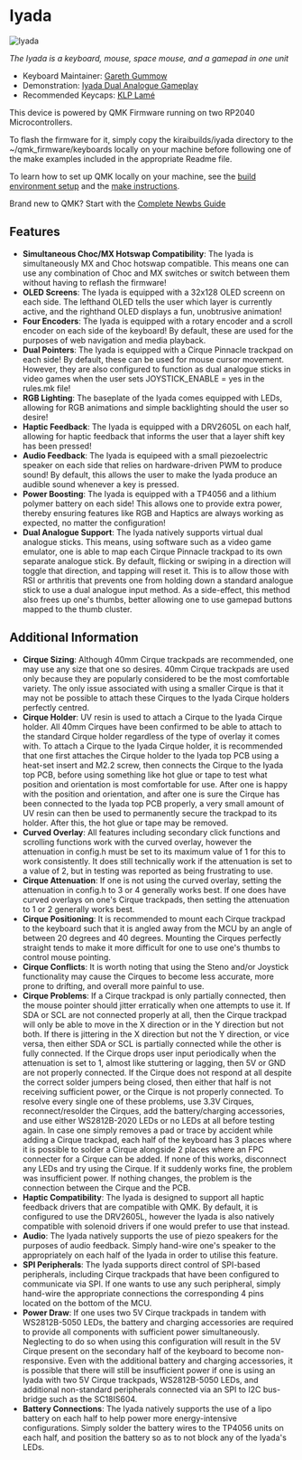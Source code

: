 # Iyada

![Iyada](https://raw.githubusercontent.com/gargum/Iyada/main/photos/iyada_main.jpg)

*The Iyada is a keyboard, mouse, space mouse, and a gamepad in one unit*

* Keyboard Maintainer: [Gareth Gummow](https://github.com/gargum)
* Demonstration: [Iyada Dual Analogue Gameplay](https://imgur.com/gallery/iyada-simple-demos-vVryoOj)
* Recommended Keycaps: [KLP Lamé](https://github.com/braindefender/KLP-Lame-Keycaps)

This device is powered by QMK Firmware running on two RP2040 Microcontrollers.

To flash the firmware for it, simply copy the kiraibuilds/iyada directory to the ~/qmk_firmware/keyboards locally on your machine before following one of the make examples included in the appropriate Readme file.

To learn how to set up QMK locally on your machine, see the [build environment setup](https://docs.qmk.fm/#/getting_started_build_tools) and the [make instructions](https://docs.qmk.fm/#/getting_started_make_guide). 

Brand new to QMK? Start with the [Complete Newbs Guide](https://docs.qmk.fm/#/newbs)

## Features

* **Simultaneous Choc/MX Hotswap Compatibility**: The Iyada is simultaneously MX and Choc hotswap compatible. This means one can use any combination of Choc and MX switches or switch between them without having to reflash the firmware!
* **OLED Screens**: The Iyada is equipped with a 32x128 OLED screenn on each side. The lefthand OLED tells the user which layer is currently active, and the righthand OLED displays a fun, unobtrusive animation!
* **Four Encoders**: The Iyada is equipped with a rotary encoder and a scroll encoder on each side of the keyboard! By default, these are used for the purposes of web navigation and media playback.
* **Dual Pointers**: The Iyada is equipped with a Cirque Pinnacle trackpad on each side! By default, these can be used for mouse cursor movement. However, they are also configured to function as dual analogue sticks in video games when the user sets JOYSTICK_ENABLE = yes in the rules.mk file!
* **RGB Lighting**: The baseplate of the Iyada comes equipped with LEDs, allowing for RGB animations and simple backlighting should the user so desire!
* **Haptic Feedback**: The Iyada is equipped with a DRV2605L on each half, allowing for haptic feedback that informs the user that a layer shift key has been pressed!
* **Audio Feedback**: The Iyada is equipeed with a small piezoelectric speaker on each side that relies on hardware-driven PWM to produce sound! By default, this allows the user to make the Iyada produce an audible sound whenever a key is pressed.
* **Power Boosting**: The Iyada is equipped with a TP4056 and a lithium polymer battery on each side! This allows one to provide extra power, thereby ensuring features like RGB and Haptics are always working as expected, no matter the configuration!
* **Dual Analogue Support**: The Iyada natively supports virtual dual analogue sticks. This means, using software such as a video game emulator, one is able to map each Cirque Pinnacle trackpad to its own
separate analogue stick. By default, flicking or swiping in a direction will toggle that direction, and tapping will reset it. This is to allow those with RSI or arthritis that prevents
one from holding down a standard analogue stick to use a dual analogue input method. As a side-effect, this method also frees up one's thumbs, better allowing one to use gamepad buttons mapped to the thumb cluster.

## Additional Information

* **Cirque Sizing**: Although 40mm Cirque trackpads are recommended, one may use any size that one so desires. 40mm Cirque trackpads are used only because they are popularly considered to be the most comfortable variety. The only issue associated with using a smaller Cirque is that it may not be possible to attach these Cirques to the Iyada Cirque holders perfectly centred.
* **Cirque Holder**: UV resin is used to attach a Cirque to the Iyada Cirque holder. All 40mm Cirques have been confirmed to be able to attach to the standard Cirque holder regardless of the type of overlay it comes with. To attach a Cirque to the Iyada Cirque holder, it is recommended that one first attaches the Cirque holder to the Iyada top PCB using a heat-set insert and M2.2 screw, then connects the Cirque to the Iyada top PCB, before using something like hot glue or tape to test what position and orientation is most comfortable for use. After one is happy with the position and orientation, and after one is sure the Cirque has been connected to the Iyada top PCB properly, a very small amount of UV resin can then be used to permanently secure the trackpad to its holder. After this, the hot glue or tape may be removed. 
* **Curved Overlay**: All features including secondary click functions and scrolling functions work with the curved overlay, however the attenuation in config.h must be set to its maximum value of 1 for this to work consistently. It does still technically work if the attenuation is set to a value of 2, but in testing was reported as being frustrating to use.
* **Cirque Attenuation**: If one is not using the curved overlay, setting the attenuation in config.h to 3 or 4 generally works best. If one does have curved overlays on one's Cirque trackpads, then setting the attenuation to 1 or 2 generally works best.
* **Cirque Positioning**: It is recommended to mount each Cirque trackpad to the keyboard such that it is angled away from the MCU by an angle of between 20 degrees and 40 degrees. Mounting the Cirques perfectly straight tends to make it more difficult for one to use one's thumbs to control mouse pointing.
* **Cirque Conflicts**: It is worth noting that using the Steno and/or Joystick functionality may cause the Cirques to become less accurate, more prone to drifting, and overall more painful to use.
* **Cirque Problems**: If a Cirque trackpad is only partially connected, then the mouse pointer should jitter erratically when one attempts to use it. If SDA or SCL are not connected properly at all, then the Cirque trackpad will only be able to move in the X direction or in the Y direction but not both. If there is jittering in the X direction but not the Y direction, or vice versa, then either SDA or SCL is partially connected while the other is fully connected. If the Cirque drops user input periodically when the attenuation is set to 1, almost like stuttering or lagging, then 5V or GND are not properly connected. If the Cirque does not respond at all despite the correct solder jumpers being closed, then either that half is not receiving sufficient power, or the Cirque is not properly connected. To resolve every single one of these problems, use 3.3V Cirques, reconnect/resolder the Cirques, add the battery/charging accessories, and use either WS2812B-2020 LEDs or no LEDs at all before testing again. In case one simply removes a pad or trace by accident while adding a Cirque trackpad, each half of the keyboard has 3 places where it is possible to solder a Cirque alongside 2 places where an FPC connecter for a Cirque can be added. If none of this works, disconnect any LEDs and try using the Cirque. If it suddenly works fine, the problem was insufficient power. If nothing changes, the problem is the connection between the Cirque and the PCB.
* **Haptic Compatibility**: The Iyada is designed to support all haptic feedback drivers that are compatible with QMK. By default, it is configured to use the DRV2605L, however the Iyada is also natively compatible with solenoid drivers if one would prefer to use that instead.
* **Audio**: The Iyada natively supports the use of piezo speakers for the purposes of audio feedback. Simply hand-wire one's speaker to the appropriately on each half of the Iyada in order to utilise this feature.
* **SPI Peripherals**: The Iyada supports direct control of SPI-based peripherals, including Cirque trackpads that have been configured to communicate via SPI. If one wants to use any such peripheral, simply hand-wire the appropriate connections the corresponding 4 pins located on the bottom of the MCU.
* **Power Draw**: If one uses two 5V Cirque trackpads in tandem with WS2812B-5050 LEDs, the battery and charging accessories are required to provide all components with sufficient power simultaneously. Neglecting to do so when using this configuration will result in the 5V Cirque present on the secondary half of the keyboard to become non-responsive. Even with the additional battery and charging accessories, it is possible that there will still be insufficient power if one is using an Iyada with two 5V Cirque trackpads, WS2812B-5050 LEDs, and additional non-standard peripherals connected via an SPI to I2C bus-bridge such as the SC18IS604.
* **Battery Connections**: The Iyada natively supports the use of a lipo battery on each half to help power more energy-intensive configurations. Simply solder the battery wires to the TP4056 units on each half, and position the battery so as to not block any of the Iyada's LEDs.
